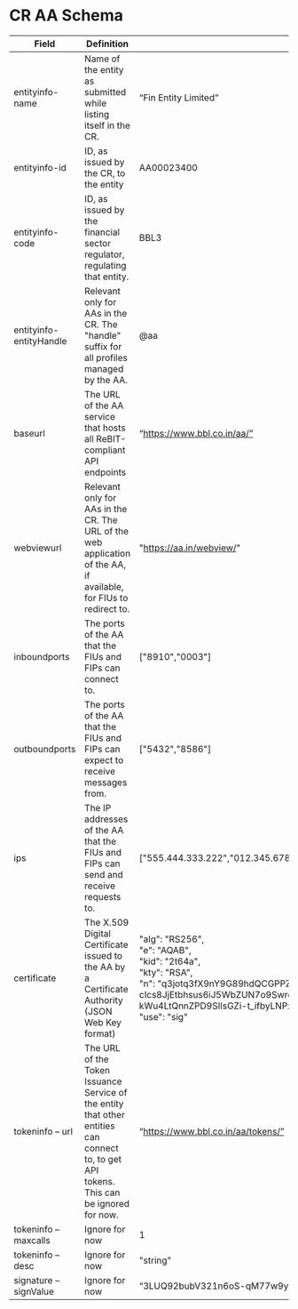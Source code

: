 # CR AA Schema



| Field                   | Definition                                                                                                                              | Example                                                                                                                                                                                                                                                                                                                                                                                                                                                       |
| ----------------------- | --------------------------------------------------------------------------------------------------------------------------------------- | ------------------------------------------------------------------------------------------------------------------------------------------------------------------------------------------------------------------------------------------------------------------------------------------------------------------------------------------------------------------------------------------------------------------------------------------------------------- |
| entityinfo-name         | Name of the entity as submitted while listing itself in the CR.                                                                         | “Fin Entity Limited”                                                                                                                                                                                                                                                                                                                                                                                                                                          |
| entityinfo-id           | ID, as issued by the CR, to the entity                                                                                                  | AA00023400                                                                                                                                                                                                                                                                                                                                                                                                                                                    |
| entityinfo-code         | ID, as issued by the financial sector regulator, regulating that entity.                                                                | BBL3                                                                                                                                                                                                                                                                                                                                                                                                                                                          |
| entityinfo-entityHandle | Relevant only for AAs in the CR. The "handle" suffix for all profiles managed by the AA.                                                | @aa                                                                                                                                                                                                                                                                                                                                                                                                                                                           |
| baseurl                 | The URL of the AA service that hosts all ReBIT-compliant API endpoints                                                                  | “https://www.bbl.co.in/aa/”                                                                                                                                                                                                                                                                                                                                                                                                                                   |
| webviewurl              | Relevant only for AAs in the CR. The URL of the web application of the AA, if available, for FIUs to redirect to.                       | "https://aa.in/webview/"                                                                                                                                                                                                                                                                                                                                                                                                                                      |
| inboundports            | The ports of the AA that the FIUs and FIPs can connect to.                                                                              | \["8910","0003"]                                                                                                                                                                                                                                                                                                                                                                                                                                              |
| outboundports           | The ports of the AA that the FIUs and FIPs can expect to receive messages from.                                                         | \["5432","8586"]                                                                                                                                                                                                                                                                                                                                                                                                                                              |
| ips                     | The IP addresses of the AA that the FIUs and FIPs can send and receive requests to.                                                     | \["555.444.333.222","012.345.678.901"]                                                                                                                                                                                                                                                                                                                                                                                                                        |
| certificate             | The X.509 Digital Certificate issued to the AA by a Certificate Authority (JSON Web Key format)                                         | <p>"alg": "RS256",<br>"e": "AQAB",<br>"kid": "2t64a",<br>"kty": "RSA",<br>"n": "q3jotq3fX9nY9G89hdQCGPPZspzPpjjr5MO3qJRRhhPR7GDN1pgVAWoPHJlzx9Uvu43jgMKDU-f_05hbM-cIcs8JjEtbhsus6iJ5WbZUN7o9SwroDpCMTHaEf14CKzsk1088_Ub9ITX8769da2NLWvtiP6jmt0gauf60hY9iwY3BRnE91aL_Wd_CIXuS9pouCHeUP9CyNYWt8sdAoycuiv9utaRSTdLRrjcOmo-kWu4LtQnnZPD9SIlsGZi-t_ifbyLNPxz1CK2mY9oko2GE-aFkfHUI-1TACids1Y8fv1NACRGjMU4HsvuFjoNrYgxwTE8TDzwDNDnhJ-4tzULUBw'",<br>"use": "sig"</p> |
| tokeninfo – url         | The URL of the Token Issuance Service of the entity that other entities can connect to, to get API tokens. This can be ignored for now. | “https://www.bbl.co.in/aa/tokens/”                                                                                                                                                                                                                                                                                                                                                                                                                            |
| tokeninfo – maxcalls    | Ignore for now                                                                                                                          | 1                                                                                                                                                                                                                                                                                                                                                                                                                                                             |
| tokeninfo – desc        | Ignore for now                                                                                                                          | "string"                                                                                                                                                                                                                                                                                                                                                                                                                                                      |
| signature – signValue   | Ignore for now                                                                                                                          | “3LUQ92bubV321n6oS-qM77w9yqQAV0DXLreOf7iC\_-sgapjYPhHYyI3jc6gsnYL”                                                                                                                                                                                                                                                                                                                                                                                            |
